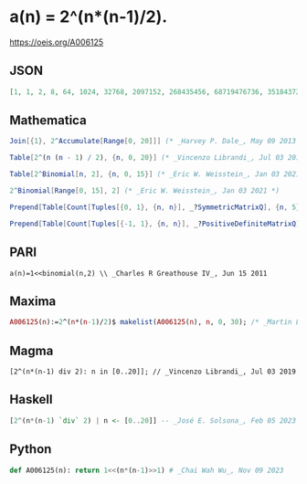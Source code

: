 # a\(n\) \= 2^\(n\*\(n\-1\)/2\)\.
https://oeis.org/A006125
## JSON
```JSON
[1, 1, 2, 8, 64, 1024, 32768, 2097152, 268435456, 68719476736, 35184372088832, 36028797018963968, 73786976294838206464, 302231454903657293676544, 2475880078570760549798248448, 40564819207303340847894502572032, 1329227995784915872903807060280344576]
```
## Mathematica
```Mathematica
Join[{1}, 2^Accumulate[Range[0, 20]]] (* _Harvey P. Dale_, May 09 2013 *)
```
```Mathematica
Table[2^(n (n - 1) / 2), {n, 0, 20}] (* _Vincenzo Librandi_, Jul 03 2019 *)
```
```Mathematica
Table[2^Binomial[n, 2], {n, 0, 15}] (* _Eric W. Weisstein_, Jan 03 2021 *)
```
```Mathematica
2^Binomial[Range[0, 15], 2] (* _Eric W. Weisstein_, Jan 03 2021 *)
```
```Mathematica
Prepend[Table[Count[Tuples[{0, 1}, {n, n}], _?SymmetricMatrixQ], {n, 5}], 1] (* _Eric W. Weisstein_, Jan 03 2021 *)
```
```Mathematica
Prepend[Table[Count[Tuples[{-1, 1}, {n, n}], _?PositiveDefiniteMatrixQ], 1], {n, 4}] (* _Eric W. Weisstein_, Jan 03 2021 *)
```
## PARI
```PARI
a(n)=1<<binomial(n,2) \\ _Charles R Greathouse IV_, Jun 15 2011
```
## Maxima
```Maxima
A006125(n):=2^(n*(n-1)/2)$ makelist(A006125(n), n, 0, 30); /* _Martin Ettl_, Oct 24 2012 */
```
## Magma
```Magma
[2^(n*(n-1) div 2): n in [0..20]]; // _Vincenzo Librandi_, Jul 03 2019
```
## Haskell
```Haskell
[2^(n*(n-1) `div` 2) | n <- [0..20]] -- _José E. Solsona_, Feb 05 2023
```
## Python
```Python
def A006125(n): return 1<<(n*(n-1)>>1) # _Chai Wah Wu_, Nov 09 2023
```
